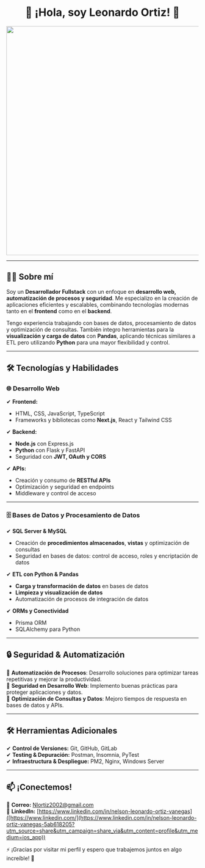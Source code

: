 <h1 align="center">🚀 ¡Hola, soy Leonardo Ortiz! 👋</h1>

<p align="center">
  <img src="https://media.giphy.com/media/qgQUggAC3Pfv687qPC/giphy.gif" width="600" />
</p>

---

## 🧑‍💻 Sobre mí  

Soy un **Desarrollador Fullstack** con un enfoque en **desarrollo web, automatización de procesos y seguridad**. Me especializo en la creación de aplicaciones eficientes y escalables, combinando tecnologías modernas tanto en el **frontend** como en el **backend**.  

Tengo experiencia trabajando con bases de datos, procesamiento de datos y optimización de consultas. También integro herramientas para la **visualización y carga de datos** con **Pandas**, aplicando técnicas similares a ETL pero utilizando **Python** para una mayor flexibilidad y control.  

---

## 🛠️ Tecnologías y Habilidades  

### 🌐 Desarrollo Web  
✔ **Frontend:**  
- HTML, CSS, JavaScript, TypeScript  
- Frameworks y bibliotecas como **Next.js**, React y Tailwind CSS  

✔ **Backend:**  
- **Node.js** con Express.js  
- **Python** con Flask y FastAPI  
- Seguridad con **JWT, OAuth y CORS**  

✔ **APIs:**  
- Creación y consumo de **RESTful APIs**  
- Optimización y seguridad en endpoints  
- Middleware y control de acceso  

---

### 🗄️ Bases de Datos y Procesamiento de Datos  
✔ **SQL Server & MySQL**  
- Creación de **procedimientos almacenados**, **vistas** y optimización de consultas  
- Seguridad en bases de datos: control de acceso, roles y encriptación de datos  

✔ **ETL con Python & Pandas**  
- **Carga y transformación de datos** en bases de datos  
- **Limpieza y visualización de datos**  
- Automatización de procesos de integración de datos  

✔ **ORMs y Conectividad**  
- Prisma ORM  
- SQLAlchemy para Python  

---

## 🔒 Seguridad & Automatización  

🔹 **Automatización de Procesos**: Desarrollo soluciones para optimizar tareas repetitivas y mejorar la productividad.  
🔹 **Seguridad en Desarrollo Web**: Implemento buenas prácticas para proteger aplicaciones y datos.  
🔹 **Optimización de Consultas y Datos**: Mejoro tiempos de respuesta en bases de datos y APIs.  

---

## 🛠️ Herramientas Adicionales  

✔ **Control de Versiones:** Git, GitHub, GitLab  
✔ **Testing & Depuración:** Postman, Insomnia, PyTest  
✔ **Infraestructura & Despliegue:** PM2, Nginx, Windows Server  

---

## 📫 ¡Conectemos!  
📧 **Correo:** [Nlortiz2002@gmail.com](mailto:Nlortiz2002@gmail.com)  
💼 **LinkedIn:** [https://www.linkedin.com/in/nelson-leonardo-ortiz-vanegas]([https://www.linkedin.com/](https://www.linkedin.com/in/nelson-leonardo-ortiz-vanegas-5ab618205?utm_source=share&utm_campaign=share_via&utm_content=profile&utm_medium=ios_app))  

⚡ ¡Gracias por visitar mi perfil y espero que trabajemos juntos en algo increíble! 🚀  
